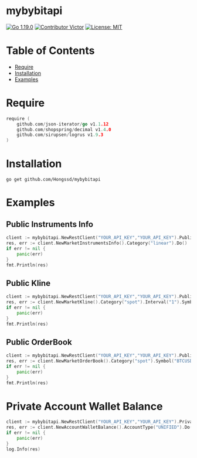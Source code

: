 # mybybitapi
[![Go 1.19.0](https://img.shields.io/badge/Go-1.19.0-brightgreen.svg)](https://github.com/Hongssd/mybybitapi)
[![Contributor Victor](https://img.shields.io/badge/contributor-Victor-blue.svg)](https://github.com/Hongssd/mybybitapi)
[![License: MIT](https://img.shields.io/badge/License-MIT-yellow.svg)](https://github.com/Hongssd/mybybitapi/LICENSE)

# Table of Contents
- [Require](#Require)
- [Installation](#Installation)
- [Examples](#Examples)

# Require

```go
require (
	github.com/json-iterator/go v1.1.12
	github.com/shopspring/decimal v1.4.0
	github.com/sirupsen/logrus v1.9.3
)
```
# Installation
```shell
go get github.com/Hongssd/mybybitapi
```

# Examples

## Public Instruments Info

```go
client := mybybitapi.NewRestClient("YOUR_API_KEY","YOUR_API_KEY").PublicRestClient()
res, err := client.NewMarketInstrumentsInfo().Category("linear").Do()
if err != nil {
    panic(err)
}
fmt.Println(res)
```

## Public Kline

```go
client := mybybitapi.NewRestClient("YOUR_API_KEY","YOUR_API_KEY").PublicRestClient()
res, err := client.NewMarketKline().Category("spot").Interval("1").Symbol("BTCUSDT").Limit(10).Do()
if err != nil {
    panic(err)
}
fmt.Println(res)
```


## Public OrderBook

```go
client := mybybitapi.NewRestClient("YOUR_API_KEY","YOUR_API_KEY").PublicRestClient()
res, err := client.NewMarketOrderBook().Category("spot").Symbol("BTCUSDT").Limit(20).Do()
if err != nil {
    panic(err)
}
fmt.Println(res)
```

# Private Account Wallet Balance

```go
client := mybybitapi.NewRestClient("YOUR_API_KEY","YOUR_API_KEY").PrivateRestClient()
res, err := client.NewAccountWalletBalance().AccountType("UNIFIED").Do()
if err != nil {
    panic(err)
}
log.Info(res)
```